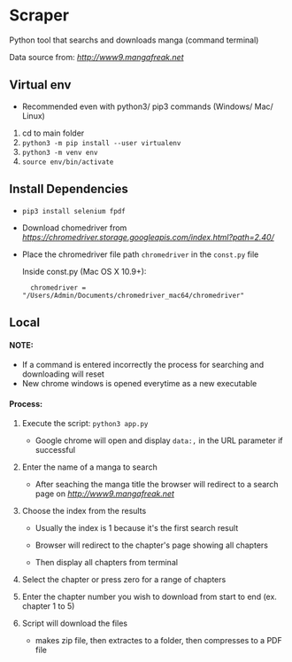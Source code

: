 # Scraper
Python tool that searchs and downloads manga (command terminal)

Data source from: *http://www9.mangafreak.net*

## Virtual env
* Recommended even with python3/ pip3 commands (Windows/ Mac/ Linux)
1. cd to main folder 
2. `python3 -m pip install --user virtualenv`
3. `python3 -m venv env`
4. `source env/bin/activate`

## Install Dependencies
* `pip3 install selenium fpdf`
* Download chomedriver from *https://chromedriver.storage.googleapis.com/index.html?path=2.40/*
* Place the chromedriver file path `chromedriver` in the `const.py` file

  Inside const.py (Mac OS X 10.9+):   

        chromedriver = "/Users/Admin/Documents/chromedriver_mac64/chromedriver"

## Local
#### NOTE: 

* If a command is entered incorrectly the process for searching and downloading will reset
* New chrome windows is opened everytime as a new executable

#### Process:
1. Execute the script: `python3 app.py`

     * Google chrome will open and display `data:,` in the URL parameter if successful

2. Enter the name of a manga to search

     * After seaching the manga title the browser will redirect to a search page on *http://www9.mangafreak.net*

3. Choose the index from the results 

     * Usually the index is 1 because it's the first search result

     * Browser will redirect to the chapter's page showing all chapters

     * Then display all chapters from terminal
4. Select the chapter or press zero for a range of chapters
5. Enter the chapter number you wish to download from start to end (ex. chapter 1 to 5)
6. Script will download the files
     * makes zip file, then extractes to a folder, then compresses to a PDF file
